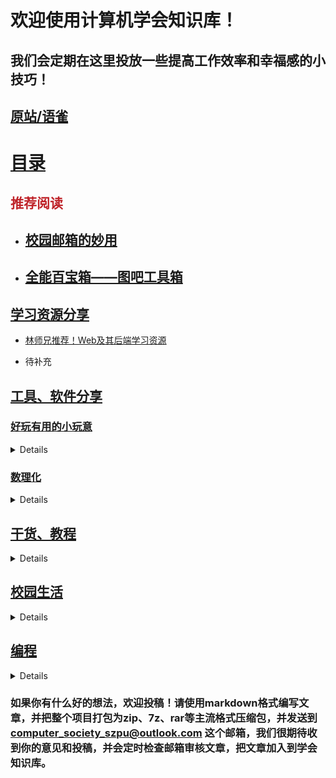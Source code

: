 # 欢迎使用计算机学会知识库！
## 我们会定期在这里投放一些提高工作效率和幸福感的小技巧！
## [原站/语雀](https://www.yuque.com/xunxingye/lmomn2)

# [目录](https://github.com/ComputerSocietySZPU/KnowledgeBase/tree/main/Articles)

## <font color="#bf242a">推荐阅读</font>

- ## [校园邮箱的妙用](https://github.com/ComputerSocietySZPU/KnowledgeBase/blob/main/Articles/%E6%A0%A1%E5%9B%AD%E7%94%9F%E6%B4%BB/%E6%A0%A1%E5%9B%AD%E9%82%AE%E7%AE%B1%E7%9A%84%E5%A6%99%E7%94%A8/%E6%A0%A1%E5%9B%AD%E9%82%AE%E7%AE%B1%E7%9A%84%E5%A6%99%E7%94%A8.md)

- ## [全能百宝箱——图吧工具箱](https://github.com/ComputerSocietySZPU/KnowledgeBase/blob/main/Articles/%E5%B7%A5%E5%85%B7%E3%80%81%E8%BD%AF%E4%BB%B6%E5%88%86%E4%BA%AB/%E5%A5%BD%E7%8E%A9%E6%9C%89%E7%94%A8%E5%B0%8F%E7%8E%A9%E6%84%8F/%E5%85%A8%E8%83%BD%E7%99%BE%E5%AE%9D%E7%AE%B1%E2%80%94%E2%80%94%E5%9B%BE%E5%90%A7%E5%B7%A5%E5%85%B7%E7%AE%B1/%E5%85%A8%E8%83%BD%E7%99%BE%E5%AE%9D%E7%AE%B1%E2%80%94%E2%80%94%E5%9B%BE%E5%90%A7%E5%B7%A5%E5%85%B7%E7%AE%B1.md)

## [学习资源分享](https://github.com/ComputerSocietySZPU/KnowledgeBase/tree/main/Articles/%E5%AD%A6%E4%B9%A0%E8%B5%84%E6%BA%90%E5%88%86%E4%BA%AB)

- [林师兄推荐！Web及其后端学习资源](https://github.com/ComputerSocietySZPU/KnowledgeBase/blob/main/Articles/%E5%AD%A6%E4%B9%A0%E8%B5%84%E6%BA%90%E5%88%86%E4%BA%AB/%E6%9E%97%E5%B8%88%E5%85%84%E6%8E%A8%E8%8D%90%EF%BC%81Web%E5%8F%8A%E5%85%B6%E5%90%8E%E7%AB%AF%E5%AD%A6%E4%B9%A0%E8%B5%84%E6%BA%90/%E6%9E%97%E5%B8%88%E5%85%84%E6%8E%A8%E8%8D%90%EF%BC%81Web%E5%8F%8A%E5%85%B6%E5%90%8E%E7%AB%AF%E5%AD%A6%E4%B9%A0%E8%B5%84%E6%BA%90.md)

- 待补充

## [工具、软件分享](https://github.com/ComputerSocietySZPU/KnowledgeBase/tree/main/Articles/%E5%B7%A5%E5%85%B7%E3%80%81%E8%BD%AF%E4%BB%B6%E5%88%86%E4%BA%AB)

### [好玩有用的小玩意](https://github.com/ComputerSocietySZPU/KnowledgeBase/tree/main/Articles/%E5%B7%A5%E5%85%B7%E3%80%81%E8%BD%AF%E4%BB%B6%E5%88%86%E4%BA%AB/%E5%A5%BD%E7%8E%A9%E6%9C%89%E7%94%A8%E5%B0%8F%E7%8E%A9%E6%84%8F)

<details>

- [一键激活windows——KMS激活工具](https://github.com/ComputerSocietySZPU/KnowledgeBase/blob/main/Articles/%E5%B7%A5%E5%85%B7%E3%80%81%E8%BD%AF%E4%BB%B6%E5%88%86%E4%BA%AB/%E5%A5%BD%E7%8E%A9%E6%9C%89%E7%94%A8%E5%B0%8F%E7%8E%A9%E6%84%8F/%E4%B8%80%E9%94%AE%E6%BF%80%E6%B4%BBwindows%E2%80%94%E2%80%94KMS%E6%BF%80%E6%B4%BB%E5%B7%A5%E5%85%B7/%E4%B8%80%E9%94%AE%E6%BF%80%E6%B4%BBwindows%E2%80%94%E2%80%94KMS%E6%BF%80%E6%B4%BB%E5%B7%A5%E5%85%B7.md)

- [全能百宝箱——图吧工具箱](https://github.com/ComputerSocietySZPU/KnowledgeBase/blob/main/Articles/%E5%B7%A5%E5%85%B7%E3%80%81%E8%BD%AF%E4%BB%B6%E5%88%86%E4%BA%AB/%E5%A5%BD%E7%8E%A9%E6%9C%89%E7%94%A8%E5%B0%8F%E7%8E%A9%E6%84%8F/%E5%85%A8%E8%83%BD%E7%99%BE%E5%AE%9D%E7%AE%B1%E2%80%94%E2%80%94%E5%9B%BE%E5%90%A7%E5%B7%A5%E5%85%B7%E7%AE%B1/%E5%85%A8%E8%83%BD%E7%99%BE%E5%AE%9D%E7%AE%B1%E2%80%94%E2%80%94%E5%9B%BE%E5%90%A7%E5%B7%A5%E5%85%B7%E7%AE%B1.md) **推荐阅读**

- [去掉桌面快捷方式的小箭头](https://github.com/ComputerSocietySZPU/KnowledgeBase/blob/main/Articles/%E5%B7%A5%E5%85%B7%E3%80%81%E8%BD%AF%E4%BB%B6%E5%88%86%E4%BA%AB/%E5%A5%BD%E7%8E%A9%E6%9C%89%E7%94%A8%E5%B0%8F%E7%8E%A9%E6%84%8F/%E5%8E%BB%E6%8E%89%E6%A1%8C%E9%9D%A2%E5%BF%AB%E6%8D%B7%E6%96%B9%E5%BC%8F%E7%9A%84%E5%B0%8F%E7%AE%AD%E5%A4%B4/%E5%8E%BB%E6%8E%89%E6%A1%8C%E9%9D%A2%E5%BF%AB%E6%8D%B7%E6%96%B9%E5%BC%8F%E7%9A%84%E5%B0%8F%E7%AE%AD%E5%A4%B4.md)

- [多功能工具箱——Watt Toolkit（原steam++）](https://github.com/ComputerSocietySZPU/KnowledgeBase/blob/main/Articles/%E5%B7%A5%E5%85%B7%E3%80%81%E8%BD%AF%E4%BB%B6%E5%88%86%E4%BA%AB/%E5%A5%BD%E7%8E%A9%E6%9C%89%E7%94%A8%E5%B0%8F%E7%8E%A9%E6%84%8F/%E5%A4%9A%E5%8A%9F%E8%83%BD%E5%B7%A5%E5%85%B7%E7%AE%B1%E2%80%94%E2%80%94Watt%20Toolkit%EF%BC%88%E5%8E%9Fsteam%2B%2B%EF%BC%89/%E5%A4%9A%E5%8A%9F%E8%83%BD%E5%B7%A5%E5%85%B7%E7%AE%B1%E2%80%94%E2%80%94Watt%20Toolkit%EF%BC%88%E5%8E%9Fsteam%2B%2B%EF%BC%89.md)

- [真正的 AI 工程师——Tare](https://github.com/ComputerSocietySZPU/KnowledgeBase/blob/main/Articles/%E5%B7%A5%E5%85%B7%E3%80%81%E8%BD%AF%E4%BB%B6%E5%88%86%E4%BA%AB/%E5%A5%BD%E7%8E%A9%E6%9C%89%E7%94%A8%E5%B0%8F%E7%8E%A9%E6%84%8F/%E7%9C%9F%E6%AD%A3%E7%9A%84%20AI%20%E5%B7%A5%E7%A8%8B%E5%B8%88%E2%80%94%E2%80%94%E2%80%94Tare/%E7%9C%9F%E6%AD%A3%E7%9A%84%20AI%20%E5%B7%A5%E7%A8%8B%E5%B8%88%E2%80%94%E2%80%94%E2%80%94Tare.md)

- [网课总是挂怎么办——OCS网课助手](https://github.com/ComputerSocietySZPU/KnowledgeBase/tree/main/Articles/%E5%B7%A5%E5%85%B7%E3%80%81%E8%BD%AF%E4%BB%B6%E5%88%86%E4%BA%AB/%E5%A5%BD%E7%8E%A9%E6%9C%89%E7%94%A8%E5%B0%8F%E7%8E%A9%E6%84%8F/%E7%BD%91%E8%AF%BE%E6%80%BB%E6%98%AF%E6%8C%82%E6%80%8E%E4%B9%88%E5%8A%9E%E2%80%94OCS%E7%BD%91%E8%AF%BE%E5%8A%A9%E6%89%8B)

- [类聚焦搜索、快速启动应用——uTools](https://github.com/ComputerSocietySZPU/KnowledgeBase/blob/main/Articles/%E5%B7%A5%E5%85%B7%E3%80%81%E8%BD%AF%E4%BB%B6%E5%88%86%E4%BA%AB/%E5%A5%BD%E7%8E%A9%E6%9C%89%E7%94%A8%E5%B0%8F%E7%8E%A9%E6%84%8F/%E8%81%9A%E7%84%A6%E6%90%9C%E7%B4%A2%EF%BC%9FUtools%EF%BC%81%E6%8F%90%E5%8D%87%E6%95%88%E7%8E%87%E7%9A%84%E5%B0%8F%E5%B7%A5%E5%85%B7%EF%BC%81%EF%BC%88Win/Mac/Linux%EF%BC%89/%E8%81%9A%E7%84%A6%E6%90%9C%E7%B4%A2%EF%BC%9FUtools%EF%BC%81%E6%8F%90%E5%8D%87%E6%95%88%E7%8E%87%E7%9A%84%E5%B0%8F%E5%B7%A5%E5%85%B7%EF%BC%81%EF%BC%88Win/Mac/Linux%EF%BC%89.md)

- [让你的文件无所遁形——Everything](https://github.com/ComputerSocietySZPU/KnowledgeBase/blob/main/Articles/%E5%B7%A5%E5%85%B7%E3%80%81%E8%BD%AF%E4%BB%B6%E5%88%86%E4%BA%AB/%E5%A5%BD%E7%8E%A9%E6%9C%89%E7%94%A8%E5%B0%8F%E7%8E%A9%E6%84%8F/%E8%AE%A9%E4%BD%A0%E7%9A%84%E6%96%87%E4%BB%B6%E6%97%A0%E6%89%80%E9%81%81%E5%BD%A2%E2%80%94%E2%80%94Everything/%E8%AE%A9%E4%BD%A0%E7%9A%84%E6%96%87%E4%BB%B6%E6%97%A0%E6%89%80%E9%81%81%E5%BD%A2%E2%80%94%E2%80%94Everything.md)

- [让搜索化简为繁——青柠起始页](https://github.com/ComputerSocietySZPU/KnowledgeBase/blob/main/Articles/%E5%B7%A5%E5%85%B7%E3%80%81%E8%BD%AF%E4%BB%B6%E5%88%86%E4%BA%AB/%E5%A5%BD%E7%8E%A9%E6%9C%89%E7%94%A8%E5%B0%8F%E7%8E%A9%E6%84%8F/%E8%AE%A9%E6%90%9C%E7%B4%A2%E5%8C%96%E7%AE%80%E4%B8%BA%E7%B9%81%E2%80%94%E2%80%94%E9%9D%92%E6%9F%A0%E8%B5%B7%E5%A7%8B%E9%A1%B5/%E8%AE%A9%E6%90%9C%E7%B4%A2%E5%8C%96%E7%AE%80%E4%B8%BA%E7%B9%81%E2%80%94%E2%80%94%E9%9D%92%E6%9F%A0%E8%B5%B7%E5%A7%8B%E9%A1%B5.md)

- [透明任务栏见过没？——Translucenttb](https://github.com/ComputerSocietySZPU/KnowledgeBase/blob/main/Articles/%E5%B7%A5%E5%85%B7%E3%80%81%E8%BD%AF%E4%BB%B6%E5%88%86%E4%BA%AB/%E5%A5%BD%E7%8E%A9%E6%9C%89%E7%94%A8%E5%B0%8F%E7%8E%A9%E6%84%8F/%E9%80%8F%E6%98%8E%E4%BB%BB%E5%8A%A1%E6%A0%8F%E8%A7%81%E8%BF%87%E6%B2%A1%EF%BC%9F%E2%80%94%E2%80%94Translucenttb/%E9%80%8F%E6%98%8E%E4%BB%BB%E5%8A%A1%E6%A0%8F%E8%A7%81%E8%BF%87%E6%B2%A1%EF%BC%9F%E2%80%94%E2%80%94Translucenttb.md)
</details>

### [数理化](https://github.com/ComputerSocietySZPU/KnowledgeBase/tree/main/Articles/%E5%B7%A5%E5%85%B7%E3%80%81%E8%BD%AF%E4%BB%B6%E5%88%86%E4%BA%AB/%E6%95%B0%E7%90%86%E5%8C%96)

<details>

- [SimpleTex——最强公式识别神器，没有之一](https://github.com/ComputerSocietySZPU/KnowledgeBase/tree/main/Articles/%E5%B7%A5%E5%85%B7%E3%80%81%E8%BD%AF%E4%BB%B6%E5%88%86%E4%BA%AB/%E6%95%B0%E7%90%86%E5%8C%96/SimpleTex%E2%80%94%E2%80%94%E6%9C%80%E5%BC%BA%E5%85%AC%E5%BC%8F%E8%AF%86%E5%88%AB%E7%A5%9E%E5%99%A8%EF%BC%8C%E6%B2%A1%E6%9C%89%E4%B9%8B%E4%B8%80)

- [免费数学工具组--Desmos](https://github.com/ComputerSocietySZPU/KnowledgeBase/blob/main/Articles/%E5%B7%A5%E5%85%B7%E3%80%81%E8%BD%AF%E4%BB%B6%E5%88%86%E4%BA%AB/%E6%95%B0%E7%90%86%E5%8C%96/%E5%85%8D%E8%B4%B9%E6%95%B0%E5%AD%A6%E5%B7%A5%E5%85%B7%E7%BB%84--Desmos/%E5%85%8D%E8%B4%B9%E6%95%B0%E5%AD%A6%E5%B7%A5%E5%85%B7%E7%BB%84--Desmos.md)
</details>

## [干货、教程](https://github.com/ComputerSocietySZPU/KnowledgeBase/tree/main/Articles/%E5%B9%B2%E8%B4%A7%E3%80%81%E6%95%99%E7%A8%8B)

<details>

- [vscode c/c++中文乱码解决](https://github.com/ComputerSocietySZPU/KnowledgeBase/blob/main/Articles/%E5%B9%B2%E8%B4%A7%E3%80%81%E6%95%99%E7%A8%8B/vscode%20c/c%2B%2B%E4%B8%AD%E6%96%87%E4%B9%B1%E7%A0%81%E8%A7%A3%E5%86%B3/vscode%20c/c%2B%2B%E4%B8%AD%E6%96%87%E4%B9%B1%E7%A0%81%E8%A7%A3%E5%86%B3.md)
  
- [校内创赛？学长经验之谈](https://github.com/ComputerSocietySZPU/KnowledgeBase/blob/main/Articles/%E5%B9%B2%E8%B4%A7%E3%80%81%E6%95%99%E7%A8%8B/%E6%A0%A1%E5%86%85%E5%88%9B%E8%B5%9B%EF%BC%9F%E5%AD%A6%E9%95%BF%E7%BB%8F%E9%AA%8C%E4%B9%8B%E8%B0%88/%E6%A0%A1%E5%86%85%E5%88%9B%E8%B5%9B%EF%BC%9F%E5%AD%A6%E9%95%BF%E7%BB%8F%E9%AA%8C%E4%B9%8B%E8%B0%88.md)
</details>

## [校园生活](https://github.com/ComputerSocietySZPU/KnowledgeBase/tree/main/Articles/%E6%A0%A1%E5%9B%AD%E7%94%9F%E6%B4%BB)

<details>

- [校园邮箱的妙用](https://github.com/ComputerSocietySZPU/KnowledgeBase/blob/main/Articles/%E6%A0%A1%E5%9B%AD%E7%94%9F%E6%B4%BB/%E6%A0%A1%E5%9B%AD%E9%82%AE%E7%AE%B1%E7%9A%84%E5%A6%99%E7%94%A8/%E6%A0%A1%E5%9B%AD%E9%82%AE%E7%AE%B1%E7%9A%84%E5%A6%99%E7%94%A8.md)
**推荐阅读**

- [什么？上个学还能白嫖京东读书专业版](https://github.com/ComputerSocietySZPU/KnowledgeBase/blob/main/Articles/%E6%A0%A1%E5%9B%AD%E7%94%9F%E6%B4%BB/%E4%BB%80%E4%B9%88%EF%BC%9F%E4%B8%8A%E4%B8%AA%E5%AD%A6%E8%BF%98%E8%83%BD%E7%99%BD%E5%AB%96%E4%BA%AC%E4%B8%9C%E8%AF%BB%E4%B9%A6%E4%B8%93%E4%B8%9A%E7%89%88/%E4%BB%80%E4%B9%88%EF%BC%9F%E4%B8%8A%E4%B8%AA%E5%AD%A6%E8%BF%98%E8%83%BD%E7%99%BD%E5%AB%96%E4%BA%AC%E4%B8%9C%E8%AF%BB%E4%B9%A6%E4%B8%93%E4%B8%9A%E7%89%88.md)

- [入党流程](https://github.com/ComputerSocietySZPU/KnowledgeBase/blob/main/Articles/%E6%A0%A1%E5%9B%AD%E7%94%9F%E6%B4%BB/%E5%85%A5%E5%85%9A%E6%B5%81%E7%A8%8B/%E5%85%A5%E5%85%9A%E6%B5%81%E7%A8%8B.md)

- [漂发染发的固色护理及注意事项](https://github.com/ComputerSocietySZPU/KnowledgeBase/blob/main/Articles/%E6%A0%A1%E5%9B%AD%E7%94%9F%E6%B4%BB/%E5%AD%A6%E4%BC%9A%E7%94%9F%E6%B4%BB/%E6%BC%82%E5%8F%91%E6%9F%93%E5%8F%91%E7%9A%84%E5%9B%BA%E8%89%B2%E6%8A%A4%E7%90%86%E5%8F%8A%E6%B3%A8%E6%84%8F%E4%BA%8B%E9%A1%B9/%E6%BC%82%E5%8F%91%E6%9F%93%E5%8F%91%E7%9A%84%E5%9B%BA%E8%89%B2%E6%8A%A4%E7%90%86%E5%8F%8A%E6%B3%A8%E6%84%8F%E4%BA%8B%E9%A1%B9.md)

- [手机添加校园卡NFC加密部分](https://github.com/ComputerSocietySZPU/KnowledgeBase/blob/main/Articles/%E6%A0%A1%E5%9B%AD%E7%94%9F%E6%B4%BB/%E6%89%8B%E6%9C%BA%E6%B7%BB%E5%8A%A0%E6%A0%A1%E5%9B%AD%E5%8D%A1NFC%E5%8A%A0%E5%AF%86%E9%83%A8%E5%88%86/%E6%89%8B%E6%9C%BA%E6%B7%BB%E5%8A%A0%E6%A0%A1%E5%9B%AD%E5%8D%A1NFC%E5%8A%A0%E5%AF%86%E9%83%A8%E5%88%86.md)

- [校园网](https://github.com/ComputerSocietySZPU/KnowledgeBase/blob/main/Articles/%E6%A0%A1%E5%9B%AD%E7%94%9F%E6%B4%BB/%E6%A0%A1%E5%9B%AD%E7%BD%91/%E6%A0%A1%E5%9B%AD%E7%BD%91.md)
</details>

## [编程](https://github.com/ComputerSocietySZPU/KnowledgeBase/tree/main/Articles/%E7%BC%96%E7%A8%8B)

<details>

- [CS自学指南-梦开始的地方](https://github.com/ComputerSocietySZPU/KnowledgeBase/blob/main/Articles/%E7%BC%96%E7%A8%8B/CS%E8%87%AA%E5%AD%A6%E6%8C%87%E5%8D%97-%E6%A2%A6%E5%BC%80%E5%A7%8B%E7%9A%84%E5%9C%B0%E6%96%B9/CS%E8%87%AA%E5%AD%A6%E6%8C%87%E5%8D%97-%E6%A2%A6%E5%BC%80%E5%A7%8B%E7%9A%84%E5%9C%B0%E6%96%B9.md)

- [Python/去除列表重复元素](https://github.com/ComputerSocietySZPU/KnowledgeBase/blob/main/Articles/%E7%BC%96%E7%A8%8B/Python/%E5%8E%BB%E9%99%A4%E5%88%97%E8%A1%A8%E9%87%8D%E5%A4%8D%E5%85%83%E7%B4%A0/%E5%8E%BB%E9%99%A4%E5%88%97%E8%A1%A8%E9%87%8D%E5%A4%8D%E5%85%83%E7%B4%A0.md)

- [StableDiffusion潜工具书](https://github.com/ComputerSocietySZPU/KnowledgeBase/blob/main/Articles/%E7%BC%96%E7%A8%8B/StableDiffusion%E6%BD%9C%E5%B7%A5%E5%85%B7%E4%B9%A6/StableDiffusion%E6%BD%9C%E5%B7%A5%E5%85%B7%E4%B9%A6.md)

  以下有多层目录 请自行点击文件夹内的md文件

- [信息安全](https://github.com/ComputerSocietySZPU/KnowledgeBase/tree/main/Articles/%E7%BC%96%E7%A8%8B/%E4%BF%A1%E6%81%AF%E5%AE%89%E5%85%A8)

- [大模型](https://github.com/ComputerSocietySZPU/KnowledgeBase/tree/main/Articles/%E7%BC%96%E7%A8%8B/%E5%A4%A7%E6%A8%A1%E5%9E%8B)

- [开源鸿蒙OpenHarmony](https://github.com/ComputerSocietySZPU/KnowledgeBase/tree/main/Articles/%E7%BC%96%E7%A8%8B/%E5%BC%80%E6%BA%90%E9%B8%BF%E8%92%99OpenHarmony)

- [机器学习](https://github.com/ComputerSocietySZPU/KnowledgeBase/tree/main/Articles/%E7%BC%96%E7%A8%8B/%E6%9C%BA%E5%99%A8%E5%AD%A6%E4%B9%A0)

- [爬虫](https://github.com/ComputerSocietySZPU/KnowledgeBase/tree/main/Articles/%E7%BC%96%E7%A8%8B/%E7%88%AC%E8%99%AB)

- [算法与数据结构](https://github.com/ComputerSocietySZPU/KnowledgeBase/tree/main/Articles/%E7%BC%96%E7%A8%8B/%E7%AE%97%E6%B3%95%E4%B8%8E%E6%95%B0%E6%8D%AE%E7%BB%93%E6%9E%84)
</details>

### 如果你有什么好的想法，欢迎投稿！请使用markdown格式编写文章，并把整个项目打包为zip、7z、rar等主流格式压缩包，并发送到 **computer_society_szpu@outlook.com** 这个邮箱，我们很期待收到你的意见和投稿，并会定时检查邮箱审核文章，把文章加入到学会知识库。
